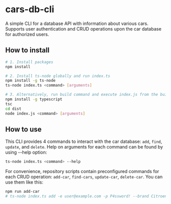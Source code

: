 # cars-db-cli

A simple CLI for a database API with information about various cars. Supports user authentication and CRUD operations upon the car database for authorized users.

## How to install

```bash
# 1. Install packages
npm install

# 2. Install ts-node globally and run index.ts
npm install -g ts-node
ts-node index.ts <command> [arguments]

# 3. Alternatively, run build command and execute index.js from the build folder
npm install -g typescript
tsc
cd dist
node index.js <command> [arguments]
```

## How to use

This CLI provides 4 commands to interact with the car database: `add`, `find`, `update`, and `delete`. Help on arguments for each command can be found by using --help option:
```bash
ts-node index.ts <command> --help
```
For convenience, repository scripts contain preconfigured commands for each CRUD operation: `add-car`, `find-cars`, `update-car`, `delete-car`. You can use them like this:
```bash
npm run add-car
# ts-node index.ts add -e user@example.com -p P4ssword! --brand Citroen --model C4 --year 2020 --price 2600000
```
